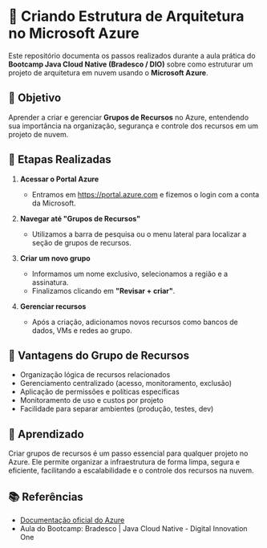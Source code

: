# 🚀 Criando Estrutura de Arquitetura no Microsoft Azure

Este repositório documenta os passos realizados durante a aula prática do **Bootcamp Java Cloud Native (Bradesco / DIO)** sobre como estruturar um projeto de arquitetura em nuvem usando o **Microsoft Azure**.

## 🎯 Objetivo

Aprender a criar e gerenciar **Grupos de Recursos** no Azure, entendendo sua importância na organização, segurança e controle dos recursos em um projeto de nuvem.

## 📝 Etapas Realizadas

1. **Acessar o Portal Azure**
   - Entramos em https://portal.azure.com e fizemos o login com a conta da Microsoft.

2. **Navegar até "Grupos de Recursos"**
   - Utilizamos a barra de pesquisa ou o menu lateral para localizar a seção de grupos de recursos.

3. **Criar um novo grupo**
   - Informamos um nome exclusivo, selecionamos a região e a assinatura.
   - Finalizamos clicando em **"Revisar + criar"**.

4. **Gerenciar recursos**
   - Após a criação, adicionamos novos recursos como bancos de dados, VMs e redes ao grupo.

## 📌 Vantagens do Grupo de Recursos

- Organização lógica de recursos relacionados
- Gerenciamento centralizado (acesso, monitoramento, exclusão)
- Aplicação de permissões e políticas específicas
- Monitoramento de uso e custos por projeto
- Facilidade para separar ambientes (produção, testes, dev)

## 🧠 Aprendizado

Criar grupos de recursos é um passo essencial para qualquer projeto no Azure. Ele permite organizar a infraestrutura de forma limpa, segura e eficiente, facilitando a escalabilidade e o controle dos recursos na nuvem.

## 📚 Referências

- [Documentação oficial do Azure](https://learn.microsoft.com/pt-br/azure/)
- Aula do Bootcamp: Bradesco | Java Cloud Native - Digital Innovation One
